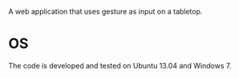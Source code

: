 A web application that uses gesture as input on a tabletop.

# OS

The code is developed and tested on Ubuntu 13.04 and Windows 7.

